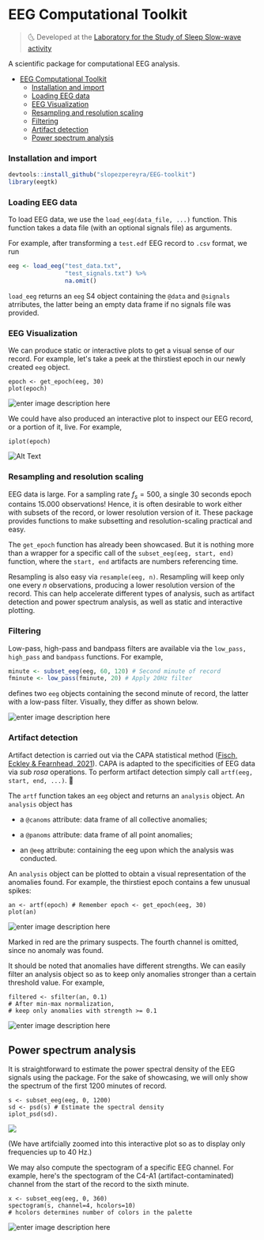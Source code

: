 ﻿
# EEG Computational Toolkit
  

> :last_quarter_moon_with_face: Developed at the [Laboratory for the Study of Sleep Slow-wave activity](https://www.med.upenn.edu/slowwavelab/)

A scientific package for computational EEG analysis.

- [EEG Computational Toolkit](#eeg-computational-toolkit)
    - [Installation and import](#installation-and-import)
    - [Loading EEG data](#loading-eeg-data)
    - [EEG Visualization](#eeg-visualization)
    - [Resampling and resolution scaling](#resampling-and-resolution-scaling)
    - [Filtering](#filtering)
    - [Artifact detection](#artifact-detection)
  - [Power spectrum analysis](#power-spectrum-analysis)


### Installation and import


```r
devtools::install_github("slopezpereyra/EEG-toolkit")
library(eegtk)
```
### Loading EEG data

To load EEG data, we use the `load_eeg(data_file, ...)` function. This function takes a data file (with an optional signals file) as arguments.

For example, after transforming a `test.edf` EEG record to `.csv` format, we run

```r
eeg <- load_eeg("test_data.txt",
                "test_signals.txt") %>%
				na.omit()
```

`load_eeg` returns an `eeg` S4 object containing the `@data` and `@signals` atrributes, the latter being an empty data frame if no signals file was provided.
  
### EEG Visualization

We can produce static or interactive plots to get a visual sense of our record. For example, let's take a peek at the thirstiest epoch in our newly created `eeg` object. 

```
epoch <- get_epoch(eeg, 30)
plot(epoch)
```
![enter image description here](https://i.ibb.co/0X4GG8T/Screenshot-from-2022-12-05-13-12-17.png)

We could have also produced an interactive plot to inspect our EEG record, or a portion of it, live. For example,

`iplot(epoch)`


![Alt Text](https://i.ibb.co/0XgxhKv/ezgif-1-2c5fd0d1e6.gif)

  

### Resampling and resolution scaling

EEG data is large. For a sampling rate $f_s = 500$, a single $30$ seconds epoch contains $15.000$ observations!  Hence, it is often desirable to work either with subsets of the record, or lower resolution version of it. These package provides functions to make subsetting and resolution-scaling practical and easy.

The `get_epoch` function has already been showcased. But it is nothing more than a wrapper for a specific call of the `subset_eeg(eeg, start, end)` function, where the `start, end` artifacts are numbers referencing time.

Resampling is also easy via `resample(eeg, n)`. Resampling will keep only one every $n$ observations, producing a lower resolution version of the record. This can help accelerate different types of analysis, such as artifact detection and power spectrum analysis, as well as static and interactive plotting.
 
### Filtering
Low-pass, high-pass and bandpass filters are available via the `low_pass, high_pass` and `bandpass` functions. For example,
```r
minute <- subset_eeg(eeg, 60, 120) # Second minute of record
fminute <- low_pass(fminute, 20) # Apply 20Hz filter
```
 
defines two `eeg` objects containing the second minute of record, the latter with a low-pass filter. Visually, they differ as shown below.

![enter image description here](https://i.ibb.co/HnG5jTc/plot-3.png)


### Artifact detection

Artifact detection is carried out via the CAPA statistical method ([Fisch, Eckley & Fearnhead, 2021](https://onlinelibrary.wiley.com/doi/full/10.1002/sam.11586)). CAPA is adapted to the specificities of EEG data via _sub rosa_ operations. To perform artifact detection simply call `artf(eeg, start, end, ...)`. :microscope:
  

The `artf` function takes an `eeg` object and returns an `analysis` object. An `analysis` object has

- a `@canoms` attribute: data frame of all collective anomalies;

- a `@panoms` attribute: data frame of all point anomalies;

- an `@eeg` attribute: containing the eeg upon which the analysis was conducted.

  

An `analysis` object can be plotted to obtain a visual representation of the anomalies found. For example, the thirstiest epoch contains a few unusual spikes:

```
an <- artf(epoch) # Remember epoch <- get_epoch(eeg, 30)
plot(an)
```

![enter image description here](https://i.ibb.co/BjL6fDR/Screenshot-from-2022-12-05-13-18-15.png)

Marked in red are the primary suspects.  The fourth channel is omitted, since no anomaly was found. 

It should be noted that anomalies have different strengths. We can easily filter an analysis object so as to keep only anomalies stronger than a certain threshold value. For example,

```
filtered <- sfilter(an, 0.1) 
# After min-max normalization, 
# keep only anomalies with strength >= 0.1
```

![enter image description here](https://i.ibb.co/djz0v74/Screenshot-from-2022-12-05-13-21-10.png)
  

## Power spectrum analysis

It is straightforward to estimate the power spectral density of the EEG signals using the package. For the sake of showcasing, we will only show the spectrum of the first 1200 minutes of record.

```
s <- subset_eeg(eeg, 0, 1200)
sd <- psd(s) # Estimate the spectral density
iplot_psd(sd).
```

![](https://i.ibb.co/F5pD0Hn/PSD.png)

(We have artifcially zoomed into this interactive plot so as to display only frequencies up to 40 Hz.)

We may also compute the spectogram of a specific EEG channel. For example, here's the spectogram of the C4-A1 (artifact-contaminated) channel from the start of the record to the sixth minute.

```
x <- subset_eeg(eeg, 0, 360)
spectogram(s, channel=4, hcolors=10) 
# hcolors determines number of colors in the palette
```

![enter image description here](https://i.ibb.co/HqJCTDg/Screenshot-from-2022-12-05-13-34-03.png)